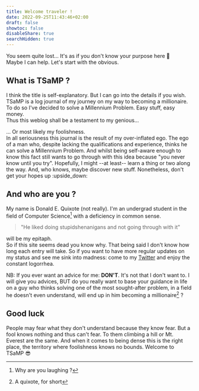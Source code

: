 ```yaml
---
title: Welcome traveler !
date: 2022-09-25T11:43:46+02:00
draft: false
showtoc: false
disableShare: true
searchHidden: true
---
```


You seem quite lost... It's as if you don't know your purpose here :thinking:  
Maybe I can help. Let's start with the obvious.

## What is TSaMP ?

I think the title is self-explanatory. But I can go into the details if you wish.
TSaMP is a log journal of my journey on my way to becoming a millionaire.
To do so I've decided to solve a Millennium Problem. Easy stuff, easy money.  
Thus this weblog shall be a testament to my genious...

... Or most likely my foolishness.  
In all seriousness this journal is the result of my over-inflated ego. The ego of
a man who, despite lacking the qualifications and experience, thinks he can
solve a Millennium Problem. And whilst being self-aware enough to know this fact
still wants to go through with this idea because "you never know until you try".
Hopefully, I might --at least-- learn a thing or two along the way. And, who knows,
maybe discover new stuff. Nonetheless, don't get your hopes up :upside_down:

## And who are you ?

My name is Donald E. Quixote (not really). I'm an undergrad student in the field
of Computer Science[^1] with a deficiency in common sense.

> "He liked doing stupidshenanigans and not going through with it"

will be my epitaph.  
So if this site seems dead you know why. That being said I don't know how long each entry will take.
So if you want to have more regular updates on my status and see me sink into madness:
come to my [Twitter](https://twitter.com/deq_not_qed) and enjoy the constant logorrhea.

NB: If you ever want an advice for me: **DON'T**. It's not that I don't want to.
I will give you advices, BUT do you really want to base your guidance in life on
a guy who thinks solving one of the most sought-after problem, in a field he
doesn't even understand, will end up in him becoming a millionaire[^2] ?

[^1]: Why are you laughing ?
[^2]: A quixote, for short

## Good luck

People may fear what they don't understand because they know fear. But a fool knows
nothing and thus can't fear. To them climbing a hill or Mt. Everest are the same.
And when it comes to being dense this is the right place, the territory where
foolishness knows no bounds. Welcome to TSaMP :sunglasses:
